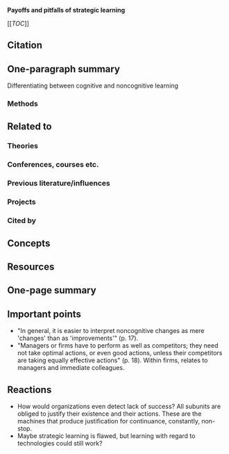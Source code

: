 **Payoffs and pitfalls of strategic learning**

[[_TOC_]]

## Citation

## One-paragraph summary

Differentiating between cognitive and noncognitive learning

### Methods

## Related to

### Theories

### Conferences, courses etc.

### Previous literature/influences

### Projects

### Cited by

## Concepts

## Resources

## One-page summary

## Important points
* "In general, it is easier to interpret noncognitive changes as mere 'changes' than as 'improvements'" (p. 17).
* "Managers or firms have to perform as well as competitors; they need not take optimal actions, or even good actions, unless their competitors are taking equally effective actions" (p. 18). Within firms, relates to managers and immediate colleagues.

## Reactions
* How would organizations even detect lack of success? All subunits are obliged to justify their existence and their actions. These are the machines that produce justification for continuance, constantly, non-stop.
* Maybe strategic learning is flawed, but learning with regard to technologies could still work?